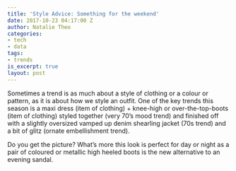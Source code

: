 ```yaml
---
title: 'Style Advice: Something for the weekend'
date: 2017-10-23 04:17:00 Z
author: Natalie Theo
categories:
- tech
- data
tags:
- trends
is_excerpt: true
layout: post
---
```


Sometimes a trend is as much about a style of clothing or a colour or pattern, as it is about how we style an outfit. One of the key trends this season is a maxi dress (item of clothing) \+ knee-high or over-the-top-boots (item of clothing) styled together (very 70’s mood trend) and finished off with a slightly oversized vamped up denim shearling jacket (70s trend) and a bit of glitz (ornate embellishment trend).
<!--more-->
Do you get the picture? What’s more this look is perfect for day or night as a pair of coloured or metallic high heeled boots is the new alternative to an evening sandal.